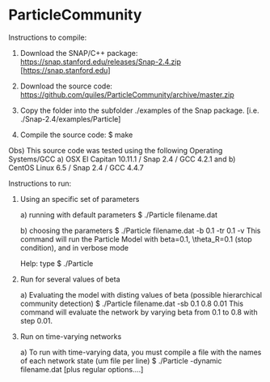 # ParticleCommunity

Instructions to compile:

   1) Download the SNAP/C++ package: https://snap.stanford.edu/releases/Snap-2.4.zip
          [https://snap.stanford.edu] 

   2) Download the source code: https://github.com/quiles/ParticleCommunity/archive/master.zip

   3) Copy the folder into the subfolder ./examples of the Snap package.
          [i.e. ./Snap-2.4/examples/Particle]
   4) Compile the source code: $ make

   Obs) This source code was tested using the following Operating Systems/GCC
      a) OSX El Capitan 10.11.1 / Snap 2.4 / GCC 4.2.1 and
      b) CentOS Linux 6.5 / Snap 2.4 / GCC 4.4.7 

Instructions to run:

1) Using an specific set of parameters

    a) running with default parameters
         $ ./Particle filename.dat 

    b) choosing the parameters
         $ ./Particle filename.dat -b 0.1 -tr 0.1 -v
         This command will run the Particle Model with beta=0.1, \theta_R=0.1 (stop condition), and in verbose mode       

    Help: type $ ./Particle


2) Run for several values of beta

    a) Evaluating the model with disting values of beta (possible hierarchical community detection)
         $ ./Particle filename.dat -sb 0.1 0.8 0.01
         This command will evaluate the network by varying beta from 0.1 to 0.8 with step 0.01. 


3) Run on time-varying networks

    a) To run with time-varying data, you must compile a file with the names of each network state (um file per line)
         $ ./Particle -dynamic filename.dat [plus regular options....]


